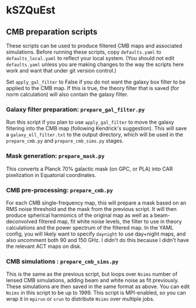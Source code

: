 # kSZQuEst

## CMB preparation scripts

These scripts can be used to produce filtered CMB maps and associated simulations.
Before running these scripts, copy `defaults.yaml` to `defaults_local.yaml` to reflect your local system.
(You should not edit `defaults.yaml` unless you are making changes to the way the scripts here work and
want that under git version control.)

Set `apply_gal_filter` to False if you do not want the galaxy box filter to be applied to the CMB map.
If this is true, the theory filter that is saved (for norm calculation) will also contain the galaxy
filter.

### Galaxy filter preparation: `prepare_gal_filter.py`

Run this script if you plan to use `apply_gal_filter` to move the galaxy filtering into the CMB
map (following Kendrick's suggestion).  This will save a `galaxy_ell_filter.txt` to the
output directory, which will be used in the `prepare_cmb.py` and `prepare_cmb_sims.py`
stages.

### Mask generation: `prepare_mask.py`

This converts a Planck 70% galactic mask (on GPC, or PLA) into CAR pixelization in Equatorial coordinates.

### CMB pre-processing: `prepare_cmb.py`

For each CMB single-frequency map, this will prepare a mask based on an RMS noise threshold and the mask
from the previous script. It will then produce spherical harmonics of the original map as well as
a beam-deconvolved filtered map, fit white noise levels, the filter to use in theory calculations and the power spectrum of the filtered map.
In the YAML config, you will likely want to specify `daynight` to use day+night maps, and also uncomment both 90 and 150 GHz. I didn't do this
because I didn't have the relevant ACT maps on disk.

### CMB simulations : `prepare_cmb_sims.py`

This is the same as the previous script, but loops over `Nsims` number of lensed CMB simulations, adding beam and white noise as fit previously.
These simulations are then saved in the same format as above.  You can edit `Nsims` in this script to be up to 1999.
This script is MPI-enabled, so you can wrap it in `mpirun` or `srun` to distribute `Nsims` over multiple jobs.
